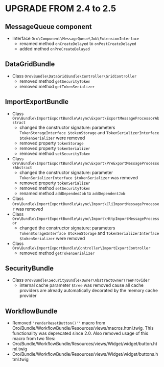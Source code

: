 UPGRADE FROM 2.4 to 2.5
=======================

MessageQueue component
----------------------
- Interface `Oro\Component\MessageQueue\Job\ExtensionInterface`
    - renamed method `onCreateDelayed` to `onPostCreateDelayed`
    - added method `onPreCreateDelayed`

DataGridBundle
--------------
- Class `Oro\Bundle\DataGridBundle\Controller\GridController`
    - removed method `getSecurityToken`
    - removed method `getTokenSerializer`

ImportExportBundle
------------------
- Class `Oro\Bundle\ImportExportBundle\Async\Export\ExportMessageProcessorAbstract`
    - changed the constructor signature: parameters `TokenStorageInterface $tokenStorage` and `TokenSerializerInterface $tokenSerializer` were removed
    - removed property `tokenStorage`
    - removed property `tokenSerializer`
    - removed method `setSecurityToken`
- Class `Oro\Bundle\ImportExportBundle\Async\Export\PreExportMessageProcessorAbstract`
    - changed the constructor signature: parameter `TokenSerializerInterface $tokenSerializer` was removed
    - removed property `tokenSerializer`
    - removed method `setSecurityToken`
    - renamed method `addDependedJob` to `addDependentJob`
- Class `Oro\Bundle\ImportExportBundle\Async\Import\CliImportMessageProcessor` was removed
- Class `Oro\Bundle\ImportExportBundle\Async\Import\HttpImportMessageProcessor`
    - changed the constructor signature: parameters `TokenStorageInterface $tokenStorage` and `TokenSerializerInterface $tokenSerializer` were removed
- Class `Oro\Bundle\ImportExportBundle\Controller\ImportExportController`
    - removed method `getTokenSerializer`

SecurityBundle
--------------
 - Class `Oro\Bundle\SecurityBundle\Owner\AbstractOwnerTreeProvider`
     - internal cache parameter `$tree` was removed cause all cache providers are already automatically decorated by the memory cache provider

WorkflowBundle
--------------
- Removed `'renderResetButton()''` macro from Oro/Bundle/WorkflowBundle/Resources/views/macros.html.twig. 
This functionality was deprecated since 2.0. Also removed usage of this macro from two files:
- Oro/Bundle/WorkflowBundle/Resources/views/Widget/widget/button.html.twig
- Oro/Bundle/WorkflowBundle/Resources/views/Widget/widget/buttons.html.twig
